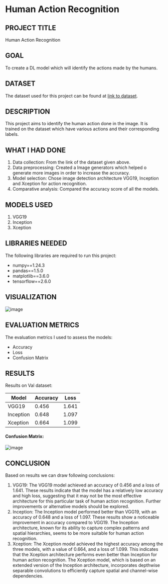 # Human Action Recognition

## PROJECT TITLE

Human Action Recognition

## GOAL

To create a DL model which will identify the actions made by the humans.

## DATASET

The dataset used for this project can be found at [link to dataset](https://www.kaggle.com/datasets/meetnagadia/human-action-recognition-har-dataset). 

## DESCRIPTION

This project aims to identify the human action done in the image. It is trained on the dataset which have various actions and their corresponding labels.

## WHAT I HAD DONE

1. Data collection: From the link of the dataset given above. 
2. Data preprocessing: Created a Image generators which helped o generate more images in order to increase the accuracy.
3. Model selection: Chose image detection architecture VGG19, Inception and Xception for action recognition.
4. Comparative analysis: Compared the accuracy score of all the models.

## MODELS USED

1. VGG19
2. Inception
3. Xception


## LIBRARIES NEEDED

The following libraries are required to run this project:

- numpy==1.24.3
- pandas==1.5.0
- matplotlib==3.6.0
- tensorflow==2.6.0

## VISUALIZATION
![image](https://github.com/achrekarom12/DL-Simplified/assets/88442486/3e98f574-b460-494a-9622-ace2d9d8f905)


## EVALUATION METRICS

The evaluation metrics I used to assess the models:

- Accuracy 
- Loss
- Confusion Matrix

## RESULTS
Results on Val dataset:

| Model      | Accuracy | Loss    |
|------------|----------|---------|
| VGG19    | 0.456     | 1.641    |
| Inception    | 0.648     | 1.097    |
| Xception    | 0.664    | 1.099    |

#### Confusion Matrix:
![image](https://github.com/achrekarom12/DL-Simplified/assets/88442486/56a5958a-4b07-4c7f-9619-cb9e21666292)


## CONCLUSION
Based on results we can draw following conclusions:
1. VGG19: The VGG19 model achieved an accuracy of 0.456 and a loss of 1.641. These results indicate that the model has a relatively low accuracy and high loss, suggesting that it may not be the most effective architecture for this particular task of human action recognition. Further improvements or alternative models should be explored.
2. Inception: The Inception model performed better than VGG19, with an accuracy of 0.648 and a loss of 1.097. These results show a noticeable improvement in accuracy compared to VGG19. The Inception architecture, known for its ability to capture complex patterns and spatial hierarchies, seems to be more suitable for human action recognition.
3. Xception: The Xception model achieved the highest accuracy among the three models, with a value of 0.664, and a loss of 1.099. This indicates that the Xception architecture performs even better than Inception for human action recognition. The Xception model, which is based on an extended version of the Inception architecture, incorporates depthwise separable convolutions to efficiently capture spatial and channel-wise dependencies.
